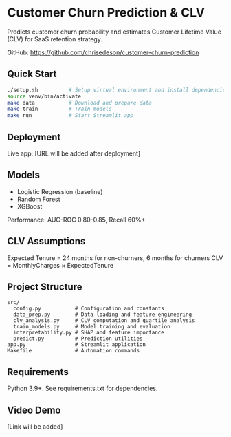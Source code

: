 # Customer Churn Prediction & CLV

Predicts customer churn probability and estimates Customer Lifetime Value (CLV) for SaaS retention strategy.

GitHub: https://github.com/chrisedeson/customer-churn-prediction

## Quick Start

```bash
./setup.sh          # Setup virtual environment and install dependencies
source venv/bin/activate
make data           # Download and prepare data
make train          # Train models
make run            # Start Streamlit app
```

## Deployment

Live app: [URL will be added after deployment]

## Models

- Logistic Regression (baseline)
- Random Forest  
- XGBoost

Performance: AUC-ROC 0.80-0.85, Recall 60%+

## CLV Assumptions

Expected Tenure = 24 months for non-churners, 6 months for churners
CLV = MonthlyCharges × ExpectedTenure

## Project Structure

```
src/
  config.py           # Configuration and constants
  data_prep.py        # Data loading and feature engineering
  clv_analysis.py     # CLV computation and quartile analysis
  train_models.py     # Model training and evaluation
  interpretability.py # SHAP and feature importance
  predict.py          # Prediction utilities
app.py                # Streamlit application
Makefile              # Automation commands
```

## Requirements

Python 3.9+. See requirements.txt for dependencies.

## Video Demo

[Link will be added]
